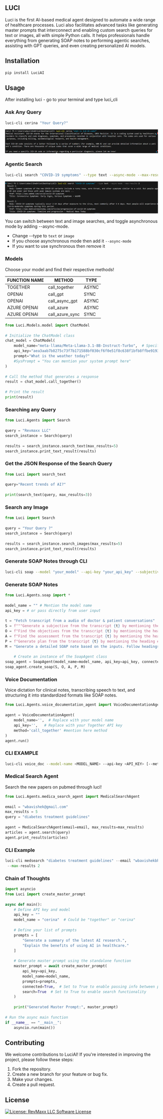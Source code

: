 ## LUCI 

Luci is the first AI-based medical agent designed to automate a wide range of healthcare processes. Luci also facilitates advanced tasks like generating master prompts that interconnect and enabling custom search queries for text or images, all with simple Python calls. It helps professionals handle everything from generating SOAP notes to performing agentic searches, assisting with GPT queries, and even creating personalized AI models.

## Installation

```bash
pip install LuciAI
```

## Usage

After installing luci - go to your terminal and type luci_cli

### Ask Any Query

```bash
luci-cli cerina "Your Query?"
```
![alt text](image.png)

### Agentic Search

```bash
luci-cli search "COVID-19 symptoms" --type text --async-mode --max-results 5
```
![alt text](image-1.png)

You can switch between text and image searches, and toggle asynchronous mode by adding --async-mode.

- Change --type to `text` or `image`
- If you choose asynchronous mode then add it `--async-mode`
- If you want to use synchronous then remove it

### Models

Choose your model and find their respective methods!

|FUNCTION NAME | METHOD | TYPE |
| -------------| ------------- | -------------|
| TOGETHER     | call_together | ASYNC |
| OPENAI       | call_gpt | SYNC |
| OPENAI       | call_async_gpt | ASYNC |
| AZURE OPENAI | call_azure | ASYNC |
| AZURE OPENAI | call_azure_sync | SYNC |

```python
from Luci.Models.model import ChatModel

# Initialize the ChatModel class
chat_model = ChatModel(
    model_name="meta-llama/Meta-Llama-3.1-8B-Instruct-Turbo",  # Specify your model name
    api_key="aea3aab7b8275c73f7b171588bf030cf6f0e51f8c638f1bfb8ffbe919332d99d",  # Your OpenAI API key
    prompt="What is the weather today?"
    #SysPrompt = "You can mention your system prompt here"
)

# Call the method that generates a response
result = chat_model.call_together()

# Print the result
print(result)
```

### Searching any Query

```python
from Luci.Agents import Search

query = "Revmaxx LLC"
search_instance = Search(query)

results = search_instance.search_text(max_results=5)
search_instance.print_text_result(results)
```

### Get the JSON Response of the Search Query

```python
from Luci import search_text

query="Recent trends of AI?"

print(search_text(query, max_results=3))
```

### Search any Image

```python
from Luci import Search

query = "Your Query ?"
search_instance = Search(query)

results = search_instance.search_images(max_results=5)
search_instance.print_text_result(results)
```

### Generate SOAP Notes through CLI

```bash
luci-cli soap --model "your_model" --api-key "your_api_key" --subjective "..." --objective "..." --assessment "..." --plan "..." --master-prompt "..." --connected
```

### Generate SOAP Notes

```python
from Luci.Agents.soap import *

model_name = "" # Mention the model name
api_key = # or pass directly from user input

t = "Fetch transcript from a audio of doctor & patient conversations"   
S = f"""Generate a subjective from the transcript {t} by mentioning the heading ## Subjective under sub headings **Chief Complaints**, **HPI** """
O = f"Find the objectives from the transcript {t} by mentioning the heading ## Objective under sub headings **Vitals** and **History**"
A = f"Find the assessment from the transcript {t} by mentioning the heading ## Assessment under a list of valid assessments"
P = f"Generate plan from the transcript {t} by mentioning the heading ## Plan under a list of valid plans"
M = "Generate a detailed SOAP note based on the inputs. Follow headings and sub-headings carefully"

    # Create an instance of the SoapAgent class
soap_agent = SoapAgent(model_name=model_name, api_key=api_key, connected=True)
soap_agent.create_soap(S, O, A, P, M)
```

### Voice Documentation

Voice dictation for clinical notes, transcribing speech to text, and structuring it into standardized formats like SOAP notes.

```python
from Luci.Agents.voice_documentation_agent import VoiceDocumentationAgent

agent = VoiceDocumentationAgent(
    model_name='',  # Replace with your model name
    api_key='',   # Replace with your Together API key
    method='call_together' #mention here method
)
agent.run()
```
### CLI EXAMPLE

```bash
luci-cli voice_doc --model-name <MODEL_NAME> --api-key <API_KEY> [--method <METHOD>] [--stop-word <STOP_WORD>]
```

### Medical Search Agent

Search the new papers on pubmed through luci!

```python
from Luci.Agents.medica_search_agent import MedicalSearchAgent

email = "wbavishek@gmail.com"
max_results = 5
query = "diabetes treatment guidelines"

agent = MedicalSearchAgent(email=email, max_results=max_results)
articles = agent.search(query)
agent.print_results(articles)
```
### CLI Example

```python
luci-cli medsearch "diabetes treatment guidelines" --email "wbavishekbhattacharjee@gmail.com"
 --max-results 2
```

### Chain of Thoughts

```python
import asyncio
from Luci import create_master_prompt

async def main():
    # Define API key and model
    api_key = ""
    model_name = "cerina"  # Could be "together" or "cerina"

    # Define your list of prompts
    prompts = [
        "Generate a summary of the latest AI research.",
        "Explain the benefits of using AI in healthcare."
    ]

    # Generate master prompt using the standalone function
    master_prompt = await create_master_prompt(
        api_key=api_key,
        model_name=model_name,
        prompts=prompts,
        connected=True,  # Set to True to enable passing info between prompts
        search=True  # Set to True to enable search functionality
    )

    print("Generated Master Prompt:", master_prompt)

# Run the async main function
if __name__ == "__main__":
    asyncio.run(main())
```

## Contributing

We welcome contributions to LuciAI! If you're interested in improving the project, please follow these steps:

1. Fork the repository.
2. Create a new branch for your feature or bug fix.
3. Make your changes.
4. Create a pull request.

## License

[![License: RevMaxx LLC Software License](https://img.shields.io/badge/license-RevMaxx%20LLC-blue.svg)](LICENSE)


